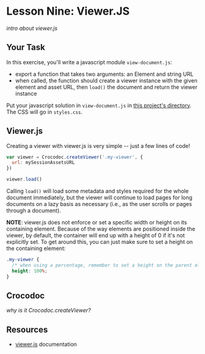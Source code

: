 # Lesson Nine: Viewer.JS

*intro about viewer.js*


## Your Task

In this exercise, you'll write a javascript module `view-document.js`:
- export a function that takes two arguments: an Element and string URL
- when called, the function should create a viewer instance with the given element and asset URL, then `load()` the document and return the viewer instance

Put your javascript solution in `view-document.js` in [this project's directory](/open/08-viewer-js). The CSS will go in `styles.css`.


## Viewer.js

Creating a viewer with viewer.js is very simple -- just a few lines of code!

```js
var viewer = Crocodoc.createViewer('.my-viewer', {
  url: mySessionAssetsURL
})

viewer.load()
```

Calling `load()` will load some metadata and styles required for the whole document immediately, but the viewer will continue to load pages for long documents on a lazy basis as necessary (i.e., as the user scrolls or pages through a document).

**NOTE**: viewer.js does not enforce or set a specific width or height on its containing element. Because of the way elements are positioned inside the viewer, by default, the container will end up with a height of 0 if it's not explicitly set. To get around this, you can just make sure to set a height on the containing element:
```css
.my-viewer {
  /* when using a percentage, remember to set a height on the parent element as well! */
  height: 100%;
}
```


## Crocodoc

*why is it Crocodoc.createViewer?*


## Resources

* [viewer.js](https://github.com/box/viewer.js/blob/master/README.md) documentation
